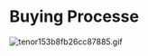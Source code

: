#  Buying Processe
<img src="https://s8.gifyu.com/images/tenor153b8fb26cc87885.gif" alt="tenor153b8fb26cc87885.gif" border="0" />
